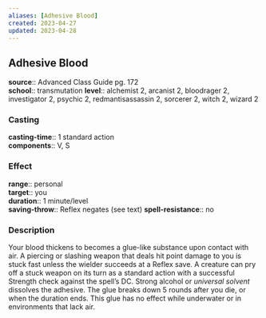 ```yaml
---
aliases: [Adhesive Blood]
created: 2023-04-27
updated: 2023-04-28
---
```


## Adhesive Blood

**source**:: Advanced Class Guide pg. 172  
**school**:: transmutation
**level**:: alchemist 2, arcanist 2, bloodrager 2, investigator 2, psychic 2, redmantisassassin 2, sorcerer 2, witch 2, wizard 2

### Casting

**casting-time**:: 1 standard action  
**components**:: V, S

### Effect

**range**:: personal  
**target**:: you  
**duration**:: 1 minute/level  
**saving-throw**:: Reflex negates (see text)
**spell-resistance**:: no

### Description

Your blood thickens to becomes a glue-like substance upon contact with air. A piercing or slashing weapon that deals hit point damage to you is stuck fast unless the wielder succeeds at a Reflex save. A creature can pry off a stuck weapon on its turn as a standard action with a successful Strength check against the spell’s DC. Strong alcohol or *universal solvent* dissolves the adhesive. The glue breaks down 5 rounds after you die, or when the duration ends. This glue has no effect while underwater or in environments that lack air.
